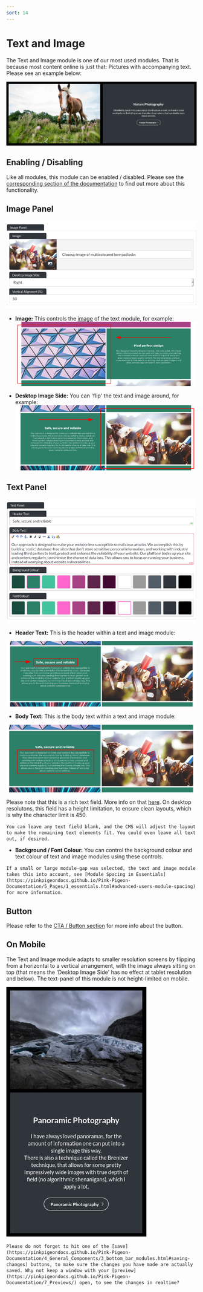 ```yaml
---
sort: 14
---
```


# Text and Image

The Text and Image module is one of our most used modules. That is because most content online is just that: Pictures with accompanying text. Please see an example below:

![Image of the text and image module, feature singlet](https://raw.githubusercontent.com/pinkpigeondocs/Pink-Pigeon-Documentation/master/docs/6_Modules/images/14_text_and_image_online.png)

## Enabling / Disabling

Like all modules, this module can be enabled / disabled. Please see the [corresponding section of the documentation][endis] to find out more about this functionality.

[endis]: https://pinkpigeondocs.github.io/Pink-Pigeon-Documentation/4_General_Components/4_enabling_disabling_modules.html

## Image Panel

![Image of the image panel of a text and image module](https://raw.githubusercontent.com/pinkpigeondocs/Pink-Pigeon-Documentation/master/docs/6_Modules/images/14_text_and_image_image_panel_all.png)

- **Image:** This controls the [image](https://pinkpigeondocs.github.io/Pink-Pigeon-Documentation/4_General_Components/2_image_picker.html) of the text module, for example: ![Image of the image panel of a text and image module](https://raw.githubusercontent.com/pinkpigeondocs/Pink-Pigeon-Documentation/master/docs/6_Modules/images/14_text_and_image_image_panel.png)

- **Desktop Image Side:** You can 'flip' the text and image around, for example: ![Image of the image panel of a text and image module](https://raw.githubusercontent.com/pinkpigeondocs/Pink-Pigeon-Documentation/master/docs/6_Modules/images/14_text_and_image_image_on_right.png)

## Text Panel

![Image of the text panel of a text and image module](https://raw.githubusercontent.com/pinkpigeondocs/Pink-Pigeon-Documentation/master/docs/6_Modules/images/14_text_and_image_text_panel.png)

- **Header Text:** This is the header within a text and image module:

![Image of the text panel of a text and image module](https://raw.githubusercontent.com/pinkpigeondocs/Pink-Pigeon-Documentation/master/docs/6_Modules/images/14_text_and_image_text_panel_header.png)

- **Body Text:** This is the body text within a text and image module:

![Image of the text panel of a text and image module](https://raw.githubusercontent.com/pinkpigeondocs/Pink-Pigeon-Documentation/master/docs/6_Modules/images/14_text_and_image_text_panel_body.png)

Please note that this is a rich text field. More info on that [here](https://pinkpigeondocs.github.io/Pink-Pigeon-Documentation/4_General_Components/6_rich_text_editing.html).
On desktop resolutons, this field has a height limitation, to ensure clean layouts, which is why the character limit is 450.

```tip
You can leave any text field blank, and the CMS will adjust the layout to make the remaining text elements fit. You could even leave all text out, if desired.
```

- **Background / Font Colour:** You can control the background colour and text colour of text and image modules using these controls.

```tip
If a small or large module-gap was selected, the text and image module takes this into account, see [Module Spacing in Essentials](https://pinkpigeondocs.github.io/Pink-Pigeon-Documentation/5_Pages/1_essentials.html#advanced-users-module-spacing) for more information.
```

## Button

Please refer to the [CTA / Button section](https://pinkpigeondocs.github.io/Pink-Pigeon-Documentation/4_General_Components/5_CTA_button.html) for more info about the button.

## On Mobile

The Text and Image module adapts to smaller resolution screens by flipping from a horizontal to a vertical arrangement, with the image always sitting on top (that means the 'Desktop Image Side' has no effect at tablet resolution and below).
The text-panel of this module is not height-limited on mobile.

![Image of the text and image module on mobile](https://raw.githubusercontent.com/pinkpigeondocs/Pink-Pigeon-Documentation/master/docs/6_Modules/images/14_text_and_image_mobile.png)

```tip
Please do not forget to hit one of the [save](https://pinkpigeondocs.github.io/Pink-Pigeon-Documentation/4_General_Components/3_bottom_bar_modules.html#saving-changes) buttons, to make sure the changes you have made are actually saved. Why not keep a window with your [preview](https://pinkpigeondocs.github.io/Pink-Pigeon-Documentation/7_Previews/) open, to see the changes in realtime?
```